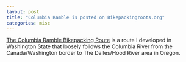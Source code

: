 ```yaml
---
layout: post
title: "Columbia Ramble is posted on Bikepackingroots.org"
categories: misc
---
```

[The Columbia Ramble Bikepacking Route](https://bikepackingroots.org/project/columbia-ramble-bikepacking-route/) 
is a route I developed in Washington State that loosely follows the Columbia River from the Canada/Washington border to The Dalles/Hood River area in Oregon.
